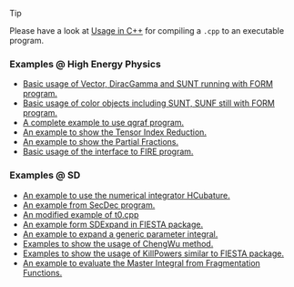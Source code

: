 > [!TIP]
> Please have a look at [Usage in C++](usage-in-c++.md) for compiling a `.cpp` to an executable program.

### Examples @ High Energy Physics

- [Basic usage of Vector, DiracGamma and SUNT running with FORM program.](https://heplib.github.io/src/form.cpp)
- [Basic usage of color objects including SUNT, SUNF still with FORM program.](https://heplib.github.io/src/color.cpp)
- [A complete example to use qgraf program.](https://heplib.github.io/src/qgraf.cpp)
- [An example to show the Tensor Index Reduction.](https://heplib.github.io/src/TIR.cpp)
- [An example to show the Partial Fractions.](https://heplib.github.io/src/apart.cpp)
- [Basic usage of the interface to FIRE program.](https://heplib.github.io/src/fire.cpp)

### Examples @ SD

- [An example to use the numerical integrator HCubature.](https://heplib.github.io/src/hcubature.cpp)
- [An example from SecDec program.](https://heplib.github.io/src/t0.cpp)
- [An modified example of t0.cpp](https://heplib.github.io/src/t1.cpp)
- [An example form SDExpand in FIESTA package.](https://heplib.github.io/src/exp1.cpp)
- [An example to expand a generic parameter integral.](https://heplib.github.io/src/exp2.cpp)
- [Examples to show the usage of ChengWu method.](https://heplib.github.io/src/cw.cpp)
- [Examples to show the usage of KillPowers similar to FIESTA package.](https://heplib.github.io/src/kp.cpp)
- [An example to evaluate the Master Integral from Fragmentation Functions.](https://heplib.github.io/src/mi_ff.cpp)
